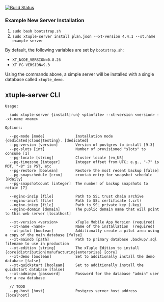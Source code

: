 [![Build Status](https://magnum.travis-ci.com/xtuple/xtuple-scripts.svg?token=gns5sJtFWu8Pk688aPh7)](https://magnum.travis-ci.com/xtuple/xtuple-scripts)

### Example New Server Installation
1. `sudo bash bootstrap.sh`
2. `sudo xtuple-server install plan.json --xt-version 4.4.1 --xt.name example-server`

  By default, the following variables are set by `bootstrap.sh`:
  - `XT_NODE_VERSION=0.8.26`
  - `XT_PG_VERSION=9.3`

  Using the commands above, a simple server will be installed with a single
  database called `xtuple_demo`.

## xtuple-server CLI

    Usage:
    
      sudo xtuple-server {install|run} <planfile> --xt-version <version> --xt-name <name>

    Options:

      --pg-mode [mode]              Installation mode {dedicated|cloud|testing}. [dedicated]
      --pg-version [version]        Version of postgres to install [9.3]
      --pg-slots [int]              Number of provisioned "slots" to consume [1]
      --pg-locale [string]          Cluster locale [en_US]
      --pg-timezone [integer]       Integer offset from UTC; e.g., "-7" is PDT, "-8" is PST, etc
      --pg-restore [boolean]        Restore the most recent backup [false]
      --pg-snapschedule [cron]      crontab entry for snapshot schedule [@daily]
      --pg-snapshotcount [integer]  The number of backup snapshots to retain [7]

      --nginx-inzip [file]          Path to SSL trust chain archive
      --nginx-incrt [file]          Path to SSL certificate (.crt)
      --nginx-inkey [file]          Path to SSL private key (.key)
      --nginx-domain [domain]       The public domain name that will point to this web server [localhost]

      --xt-version <version>        xTuple Mobile App Version (required)
      --xt-name <name>              Name of the installation  (required)
      --xt-pilot [boolean]          Additionally create a pilot area using a copy of the main database [false]
      --xt-maindb [path]            Path to primary database .backup/.sql filename to use in production
      --xt-edition [string]         The xTuple Edition to install {core|distribution|manufacturing|enterprise} [core]
      --xt-demo [boolean]           Set to additionally install the demo database [false]
      --xt-quickstart [boolean]     Set to additionally install the quickstart database [false]
      --xt-adminpw [password]       Password for the database "admin" user for a new database

      // TODO
      --pg-host [host]              Postgres server host address [localhost]

